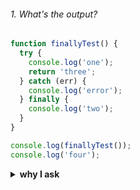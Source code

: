 ###### 1. What's the output?
```javascript
function finallyTest() {
  try {
    console.log('one');
    return 'three';
  } catch (err) {
    console.log('error');
  } finally {
    console.log('two');
  }
}

console.log(finallyTest());
console.log('four');
```
<details><summary><b>why I ask</b></summary>
<p>
 
  The last execute code wins, the last one overrides previous one.
  Checkout [this article](https://jakearchibald.com/2021/last-return-wins/).
  
  And finally statement makes it posibble to return many times from a single function call.

</p>
</details>
